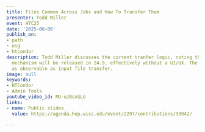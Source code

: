```yaml
---
title: Files Common Across Jobs and How To Transfer Them
presenter: Todd Miller
event: HTC25
date: '2025-06-06'
publish_on:
- path
- osg
- htcondor
description: Todd Miller discusses the current tranfer logic, noting that the present
  mechanism will be released in 24.9, effectively without a UI/UX. The next step, the shiny future plans for 24.10, is to make common file transfer
  as observable as input file transfer.
image: null
keywords:
- HTCondor
- Admin Tools
youtube_video_id: MU-uJBsxGLU
links:
- name: Public slides
  value: https://agenda.hep.wisc.edu/event/2297/contributions/33942/
  
---
```

